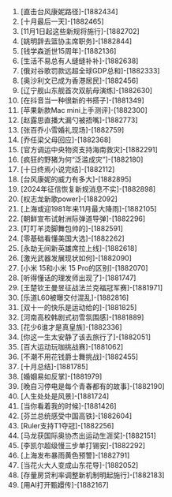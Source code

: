 
1. [直击台风康妮路径]-[1882434]
1. [十月最后一天]-[1882465]
1. [11月1日起这些新规将施行]-[1882702]
1. [姚明辞去篮协主席职务]-[1882844]
1. [钱学森逝世15周年]-[1882136]
1. [生活不易总有人缝缝补补]-[1882638]
1. [俄对谷歌罚款远超全球GDP总和]-[1882333]
1. [奥沙利文已成为香港居民]-[1882456]
1. [辽宁舰山东舰首次双航母演练]-[1882630]
1. [在抖音当一种很新的书搭子]-[1881349]
1. [苹果新款Mac mini上手测评]-[1882300]
1. [赵露思直播大漏勺被捂嘴]-[1882773]
1. [张百乔小雪婚礼现场]-[1882759]
1. [乔任梁父母回应]-[1882368]
1. [官方调运中央物资支持海南救灾]-[1882291]
1. [疯狂的野猪为何“泛滥成灾”]-[1882180]
1. [十日终焉小说完结]-[1882112]
1. [台风康妮的威力有多大]-[1882895]
1. [2024年征信恢复新规消息不实]-[1882898]
1. [权志龙新歌power]-[1882092]
1. [上海或迎1981年来11月最大降雨]-[1882105]
1. [朝鲜宣布试射洲际弹道导弹]-[1882296]
1. [叮叮羊烫脚舞包帅的]-[1882591]
1. [零基础看懂美国大选]-[1882262]
1. [永劫无间新英雄席拉上线]-[1882618]
1. [激光武器发展现状如何]-[1882090]
1. [小米 15和小米 15 Pro的区别]-[1882070]
1. [听得懂话的理发师出现了]-[1881747]
1. [王楚钦王曼昱征战法兰克福冠军赛]-[1881971]
1. [乐道L60被曝交付混乱]-[1882816]
1. [双十一的快乐是运动给的]-[1881825]
1. [河南高校韩剧式初雪氛围感]-[1881889]
1. [花少6谁才是真皇族]-[1882336]
1. [你这一生太安静了该去旅行了]-[1882051]
1. [百大运动玩咖挑战赛]-[1881062]
1. [不潮不用花钱爵士舞挑战]-[1882455]
1. [十月总结]-[1881785]
1. [婚姻易如反掌]-[1881979]
1. [晚自习停电是每个青春都有的故事]-[1882190]
1. [人生处处是风景]-[1881724]
1. [当你看着我的时候]-[1881426]
1. [芬兰总统感受中国高铁]-[1882604]
1. [Ruler支持T1夺冠]-[1882256]
1. [马龙获国际奥协杰出运动生涯奖]-[1882151]
1. [李凯尔超级慢三步单打锡安]-[1882292]
1. [上海发布暴雨黄色预警]-[1882791]
1. [当花火大人变成山东花导]-[1882052]
1. [存量房贷利率调整新机制明起施行]-[1882183]
1. [用AI打开甄嬛传]-[1882167]